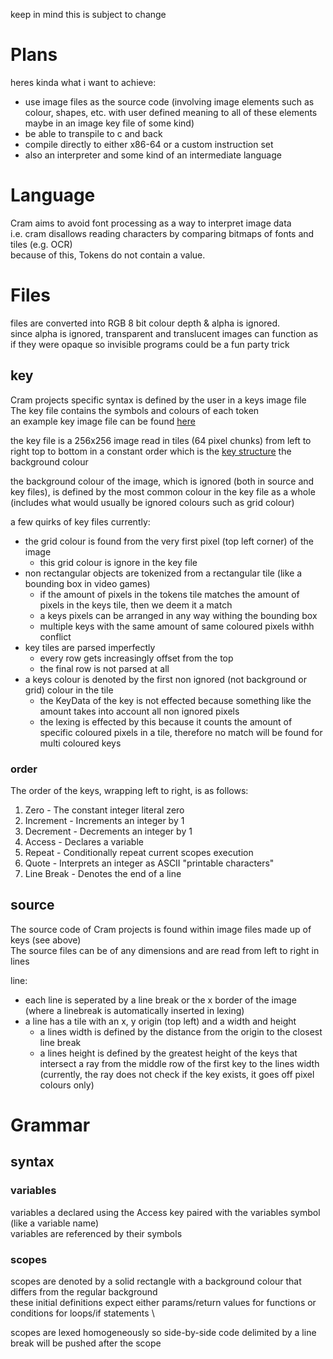 keep in mind this is subject to change

# Plans

heres kinda what i want to achieve:
- use image files as the source code (involving image elements such as colour, shapes, etc. with user defined meaning to all of these elements maybe in an image key file of some kind)
- be able to transpile to c and back
- compile directly to either x86-64 or a custom instruction set
- also an interpreter and some kind of an intermediate language

# Language

Cram aims to avoid font processing as a way to interpret image data             \
i.e. cram disallows reading characters by comparing bitmaps of fonts and tiles
(e.g. OCR)                                                                      \
because of this, Tokens do not contain a value.

# Files

files are converted into RGB 8 bit colour depth & alpha is ignored. \
since alpha is ignored, transparent and translucent images can function as if they were opaque so invisible programs could be a fun party trick

## key

Cram projects specific syntax is defined by the user in a keys image file   \
The key file contains the symbols and colours of each token                 \
an example key image file can be found [here](examples/key.png)

the key file is a 256x256 image read in tiles (64 pixel chunks) from left to right top to bottom in a constant order which is the [key structure](https://github.com/aymey/cram/blob/main/src/processing.rs#L7)
the background colour

the background colour of the image, which is ignored (both in source and key files), is defined by the most common colour in the key file as a whole (includes what would usually be ignored colours such as grid colour)

a few quirks of key files currently:
- the grid colour is found from the very first pixel (top left corner) of the image
    - this grid colour is ignore in the key file
- non rectangular objects are tokenized from a rectangular tile (like a bounding box in video games)
    - if the amount of pixels in the tokens tile matches the amount of pixels in the keys tile, then we deem it a match
    - a keys pixels can be arranged in any way withing the bounding box
    - multiple keys with the same amount of same coloured pixels withh conflict
- key tiles are parsed imperfectly
    - every row gets increasingly offset from the top
    - the final row is not parsed at all
- a keys colour is denoted by the first non ignored (not background or grid) colour in the tile
    - the KeyData of the key is not effected because something like the amount takes into account all non ignored pixels
    - the lexing is effected by this because it counts the amount of specific coloured pixels in a tile, therefore no match will be found for multi coloured keys
### order

The order of the keys, wrapping left to right, is as follows:
1. Zero         -   The constant integer literal zero
2. Increment    -   Increments an integer by 1
3. Decrement    -   Decrements an integer by 1
4. Access       -   Declares a variable
5. Repeat       -   Conditionally repeat current scopes execution
6. Quote        -   Interprets an integer as ASCII "printable characters"
7. Line Break   -   Denotes the end of a line

## source

The source code of Cram projects is found within image files made up of keys (see above)    \
The source files can be of any dimensions and are read from left to right in lines

line:
- each line is seperated by a line break or the x border of the image (where a linebreak is automatically inserted in lexing)
- a line has a tile with an x, y origin (top left) and a width and height
    - a lines width is defined by the distance from the origin to the closest line break
    - a lines height is defined by the greatest height of the keys that intersect a ray from the middle row of the first key to the lines width (currently, the ray does not check if the key exists, it goes off pixel colours only)

# Grammar

## syntax

### variables

variables a declared using the Access key paired with the variables symbol (like a variable name)   \
variables are referenced by their symbols

### scopes

scopes are denoted by a solid rectangle with a background colour that differs from the regular background           \
these initial definitions expect either params/return values for functions or conditions for loops/if statements    \

scopes are lexed homogeneously so side-by-side code delimited by a line break will be pushed after the scope
